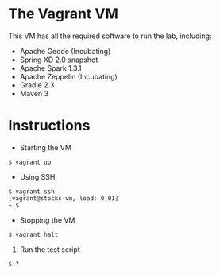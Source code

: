 # The Vagrant VM

This VM has all the required software to run the lab, including:

* Apache Geode (Incubating)
* Spring XD 2.0 snapshot
* Apache Spark 1.3.1
* Apache Zeppelin (Incubating)
* Gradle 2.3
* Maven 3

# Instructions

* Starting the VM
```
$ vagrant up
```

* Using SSH
```
$ vagrant ssh
[vagrant@stocks-vm, load: 0.01]
~ $
```

* Stopping the VM
```
$ vagrant halt
```
1. Run the test script
```
$ ?
```

